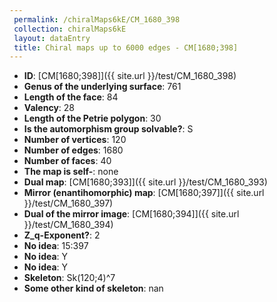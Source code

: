 ```yaml
--- 
 permalink: /chiralMaps6kE/CM_1680_398 
 collection: chiralMaps6kE
 layout: dataEntry
 title: Chiral maps up to 6000 edges - CM[1680;398]
---
```


- **ID**: [CM[1680;398]]({{ site.url }}/test/CM_1680_398)
- **Genus of the underlying surface**: 761
- **Length of the face**: 84
- **Valency**: 28
- **Length of the Petrie polygon**: 30
- **Is the automorphism group solvable?**: S
- **Number of vertices**: 120
- **Number of edges**: 1680
- **Number of faces**: 40
- **The map is self-**: none
- **Dual map**: [CM[1680;393]]({{ site.url }}/test/CM_1680_393)
- **Mirror (enantihomorphic) map**: [CM[1680;397]]({{ site.url }}/test/CM_1680_397)
- **Dual of the mirror image**: [CM[1680;394]]({{ site.url }}/test/CM_1680_394)
- **Z_q-Exponent?**: 2
- **No idea**:  15:397
- **No idea**: Y
- **No idea**: Y
- **Skeleton**: Sk(120;4)^7
- **Some other kind of skeleton**: nan
